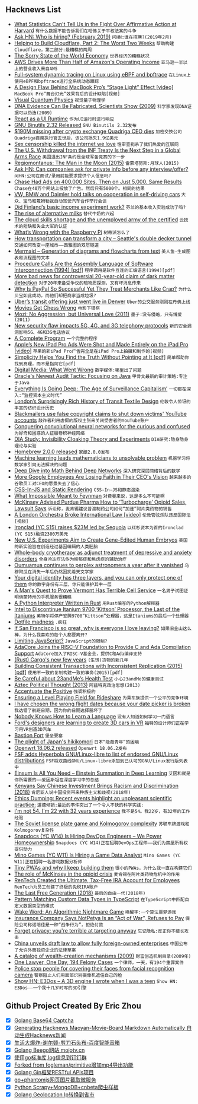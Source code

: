 ## Hacknews List


- [What Statistics Can&#39;t Tell Us in the Fight Over Affirmative Action at Harvard](http://bostonreview.net/law-justice/andrew-gelman-sharad-goel-daniel-e-ho-what-statistics-cant-tell-us-fight-over)  `有什么数据不能告诉我们在哈佛关于平权法案的斗争`
- [Ask HN: Who is hiring? (February 2019)](item?id=19055166)  `问HN:谁在招聘?(2019年2月)`
- [Helping to Build Cloudflare, Part 2: The Worst Two Weeks](https://blog.cloudflare.com/helping-to-build-cloudflare-part-2/)  `帮助构建Cloudflare，第二部分:最糟糕的两周`
- [The Sorry State of the World Economy](https://www.project-syndicate.org/commentary/global-economic-prospects-bleak-in-2019-by-kaushik-basu-2019-01)  `世界经济的糟糕状况`
- [AWS Drives More Than Half of Amazon&#39;s Operating Income](https://www.lightreading.com/enterprise-cloud/infrastructure-and-platform/aws-drives-more-than-half-of-amazons-operating-income/d/d-id/749196)  `亚马逊一半以上的营业收入来自AWS`
- [Full-system dynamic tracing on Linux using eBPF and bpftrace](https://www.joyfulbikeshedding.com/blog/2019-01-31-full-system-dynamic-tracing-on-linux-using-ebpf-and-bpftrace.html)  `在Linux上使用eBPF和bpftrace进行全系统动态跟踪`
- [A Design Flaw Behind MacBook Pro’s “Stage Light” Effect [video]](https://www.youtube.com/watch?v=iLALpD004Gk)  `MacBook Pro“舞台灯光”效果背后的设计缺陷[视频]`
- [Visual Quantum Physics](http://www.visualquantumphysics.org/)  `视觉量子物理学`
- [DNA Evidence Can Be Fabricated, Scientists Show (2009)](https://www.nytimes.com/2009/08/18/science/18dna.html)  `科学家发现DNA证据可以伪造(2009)`
- [React as a UI Runtime](https://overreacted.io/react-as-a-ui-runtime/)  `作为UI运行时进行响应`
- [GNU Binutils 2.32 Released](https://sourceware.org/ml/binutils/2019-02/msg00010.html)  `GNU Binutils 2.32发布`
- [$190M missing after crypto exchange Quadriga CEO dies](https://www.theglobeandmail.com/business/streetwise/article-quadriga-cant-access-190-million-following-ceos-death-court/)  `加密交换公司Quadriga首席执行官去世后，该公司损失1.9亿美元`
- [Sex censorship killed the internet we love](https://www.engadget.com/2019/01/31/sex-censorship-killed-internet-fosta-sesta/)  `性审查扼杀了我们热爱的互联网`
- [The U.S. Withdrawal from the INF Treaty Is the Next Step in a Global Arms Race](https://worldview.stratfor.com/article/us-withdrawal-inf-treaty-russia-global-arms-race-missiles)  `美国退出INF条约是全球军备竞赛的下一步`
- [Regiomontanus: The Man in the Moon (2015)](https://blogs.mhs.ox.ac.uk/insidemhs/regiomontanus-man-moon/)  `雷蒙塔努斯:月球人(2015)`
- [Ask HN: Can companies ask for private info before any interview/offer?](item?id=19062963)  `问HN:公司在面试/录用前能要求提供个人信息吗?`
- [Chase Had Ads on 400,000 Sites. Then on Just 5,000. Same Results](https://www.nytimes.com/2017/03/29/business/chase-ads-youtube-fake-news-offensive-videos.html)  `Chase在40万个网站上投放了广告。然后只有5000个。相同的结果`
- [VW, BMW and Daimler hold talks on cooperation in self-driving cars](https://www.handelsblatt.com/today/companies/autonomous-plans-vw-bmw-and-daimler-hold-talks-on-cooperation-in-self-driving-cars/23909322.html)  `大众、宝马和戴姆勒就自动驾驶汽车合作举行会谈`
- [Did Finland’s basic income experiment work?](https://www.bbc.com/news/av/world-europe-47092727/did-finland-s-basic-income-experiment-work)  `芬兰的基本收入实验成功了吗?`
- [The rise of alternative milks](https://www.theguardian.com/news/2019/jan/29/white-gold-the-unstoppable-rise-of-alternative-milks-oat-soy-rice-coconut-plant)  `替代牛奶的兴起`
- [The cloud skills shortage and the unemployed army of the certified](https://itnext.io/the-cloud-skills-shortage-and-the-unemployed-army-of-the-certified-bd405784cef1)  `云技术的短缺和失业大军的认证`
- [What’s Wrong with the Raspberry Pi](https://ownyourbits.com/2019/02/02/whats-wrong-with-the-raspberry-pi/)  `树莓派怎么了`
- [How transportation can transform a city – Seattle&#39;s double decker tunnel](https://www.washingtonpost.com/local/trafficandcommuting/a-look-at-how-transportation-can-transform-a-city/2019/01/31/da8418de-0ec4-11e9-8938-5898adc28fa2_story.html)  `交通如何改变一座城市——西雅图的双层隧道`
- [Mermaid – Generation of diagrams and flowcharts from text](https://mermaidjs.github.io/mermaid-live-editor)  `美人鱼-生成图表和流程图的文本`
- [Procedure Calls Are the Assembly Language of Software Interconnection (1994) [pdf]](http://sunset.usc.edu/~neno/teaching/s99/FirstClassConn.pdf)  `程序调用是软件互连的汇编语言(1994)[pdf]`
- [More bad news for controversial 20-year-old claim of dark matter detection](https://arstechnica.com/science/2019/02/more-bad-news-for-controversial-20-year-old-claim-of-dark-matter-detection/)  `对于20年来备受争议的暗物质探测，又有坏消息传来`
- [Why Is PayPal So Successful Yet They Treat Merchants Like Crap?](https://capitalandgrowth.org/questions/1524/why-is-paypal-so-successful-yet-they-treat-merchan.html)  `为什么贝宝如此成功，而他们却把商家当成垃圾?`
- [Uber’s transit offering just went live in Denver](https://techcrunch.com/2019/01/31/ubers-transit-offering-just-went-live-in-denver/)  `Uber的公交服务刚刚在丹佛上线`
- [Movies Get Chess Wrong](https://medium.com/s/story/why-movies-get-chess-wrong-a1a84750c2d6)  `电影下错棋`
- [Mozi: No Aggression, but Universal Love (2011)](http://www.chinatoday.com.cn/ctenglish/se/txt/2011-08/04/content_381521.htm)  `墨子:没有侵略，只有博爱(2011)`
- [New security flaw impacts 5G, 4G, and 3G telephony protocols](https://www.zdnet.com/article/new-security-flaw-impacts-5g-4g-and-3g-telephony-protocols/)  `新的安全漏洞影响5G、4G和3G电话协议`
- [A Complete Program](http://richardmavis.info/a-complete-program)  `一个完整的程序`
- [Apple’s New iPad Pro Ads Were Shot and Made Entirely on the iPad Pro [video]](https://petapixel.com/2019/01/29/apples-new-ipad-pro-ads-were-shot-and-made-entirely-on-the-ipad-pro/)  `苹果的新iPad Pro广告完全是在iPad Pro上拍摄和制作的[视频]`
- [Simplicity Helps You Find the Truth Without Pointing at It [pdf]](https://pdfs.semanticscholar.org/fd67/17201c9855615795729e29b5821bb037c775.pdf)  `简单帮助你找到真理，而不是指向它[pdf]`
- [Digital Media: What Went Wrong](https://www.nytimes.com/2019/02/01/business/media/buzzfeed-digital-media-wrong.html)  `数字媒体:哪里出了问题`
- [Oracle&#39;s Newest Audit Tactic: Focusing on Java](https://www.forbes.com/sites/danwoods/2019/01/31/oracles-newest-audit-tactic-focusing-on-java/#fc0556854960)  `甲骨文最新的审计策略:专注于Java`
- [Everything Is Going Deep: ‘The Age of Surveillance Capitalism’](https://www.nytimes.com/2019/01/29/opinion/artificial-intelligence-surveillance.html)  `一切都在深入:“监控资本主义时代”`
- [London’s Surprisingly Rich History of Transit Textile Design](https://www.citylab.com/design/2019/01/london-transport-textile-design-archives-tube-history/581728/)  `伦敦令人惊讶的丰富的纺织设计历史`
- [Blackmailers use false copyright claims to shut down victims&#39; YouTube accounts](https://boingboing.net/2019/01/30/moderation-at-scale.html)  `敲诈者利用虚假的版权主张来关闭受害者的YouTube账户`
- [Conquering convolutional neural networks for the curious and confused](https://towardsdatascience.com/wtf-is-image-classification-8e78a8235acb)  `为好奇和困惑的人征服卷积神经网络`
- [DIA Study: Invisibility Cloaking Theory and Experiments](https://publicintelligence.net/dia-invisibility-cloaking/)  `DIA研究:隐身隐身理论与实验`
- [Homebrew 2.0.0 released](https://brew.sh/2019/02/02/homebrew-2.0.0/)  `家酿2.0.0发布`
- [Machine learning leads mathematicians to unsolvable problem](https://www.nature.com/articles/d41586-019-00083-3)  `机器学习将数学家引向无法解决的问题`
- [Deep Dive into Math Behind Deep Networks](https://towardsdatascience.com/https-medium-com-piotr-skalski92-deep-dive-into-deep-networks-math-17660bc376ba)  `深入研究深层网络背后的数学`
- [More Google Employees Are Losing Faith in Their CEO&#39;s Vision](https://www.bloomberg.com/news/articles/2019-02-01/google-talent-advantage-erodes-as-more-workers-doubt-ceo-vision)  `越来越多的谷歌员工对CEO的愿景失去了信心`
- [CSS-In-JS and Static Rendering](https://frontarm.com/james-k-nelson/css-in-js-static-rendering/)  `CSS-In-JS和静态渲染`
- [What Impossible Meant to Feynman](http://nautil.us/issue/68/context/what-impossible-meant-to-feynman)  `对费曼来说，这是多么不可能啊`
- [McKinsey Advised Purdue Pharma How to ‘Turbocharge’ Opioid Sales, Lawsuit Says](https://www.nytimes.com/2019/02/01/business/purdue-pharma-mckinsey-oxycontin-opiods.html)  `诉讼称，麦肯锡建议普渡制药公司如何“加速”阿片类药物的销售`
- [A London Orchestra Broke International Law [video]](https://www.youtube.com/watch?v=BzznBt8tVnI)  `伦敦管弦乐队违反国际法[视频]`
- [Ironclad (YC S15) raises $23M led by Sequoia](https://www.cnbc.com/2019/01/30/ironclad-raises-24-million-in-funding-round-led-by-sequoia.html)  `以红杉资本为首的Ironclad (YC S15)融资2300万美元`
- [New U.S. Experiments Aim to Create Gene-Edited Human Embryos](https://www.npr.org/sections/health-shots/2019/02/01/689623550/new-u-s-experiments-aim-to-create-gene-edited-human-embryos)  `美国的新实验旨在创造经过基因编辑的人类胚胎`
- [Whole-body cryotherapy as adjunct treatment of depressive and anxiety disorders](https://www.ncbi.nlm.nih.gov/pmc/articles/PMC2734249/)  `全身冷冻疗法作为抑郁症和焦虑症的辅助治疗`
- [Oumuamua continues to perplex astronomers a year after it vanished](https://www.businessinsider.com/oumuamua-interstellar-space-rock-alien-spaceship-evidence-2019-1)  `乌穆阿瓜在消失一年后仍然困扰着天文学家`
- [Your digital identity has three layers, and you can only protect one of them](https://qz.com/1525661/your-digital-identity-has-three-layers-and-you-can-only-protect-one-of-them/)  `你的数字身份有三层，你只能保护其中一层`
- [A Man&#39;s Quest to Prove Vermont Has Terrible Cell Service](https://www.npr.org/2019/02/01/690071045/one-mans-quest-to-prove-vermont-has-terrible-cell-service)  `一名男子试图证明佛蒙特州的手机服务很糟糕`
- [A Python Interpreter Written in Rust](https://github.com/RustPython/RustPython)  `用Rust编写的Python解释器`
- [Intel to Discontinue Itanium 9700 ‘Kittson’ Processor, the Last of the Itaniums](https://www.anandtech.com/show/13924/intel-to-discontinue-itanium-9700-kittson-processor-the-last-itaniums)  `英特尔将停产安腾9700“Kittson”处理器，这是Itaniums的最后一个处理器`
- [Dotfile madness](https://0x46.net/thoughts/2019/02/01/dotfile-madness/)  `.疯狂`
- [If San Francisco is so great, why is everyone I love leaving?](https://sf.curbed.com/2019/1/30/18196549/san-francisco-everyone-leaving-first-person-migration-california)  `如果旧金山这么棒，为什么我喜欢的每个人都要离开?`
- [Limiting JavaScript?](https://timkadlec.com/remembers/2019-01-31-putting-some-limits-on-javascript/)  `JavaScript的限制?`
- [AdaCore Joins the RISC-V Foundation to Provide C and Ada Compilation Support](https://www.adacore.com/press/adacore-joins-the-risc-v-foundation)  `AdaCore加入了RISC-V基金会，提供C和Ada编译支持`
- [(Rust) Cargo&#39;s new few years](https://www.ncameron.org/blog/cargos-next-few-years/)  `(生锈)货物的新几年`
- [Building Consistent Transactions with Inconsistent Replication (2015) [pdf]](https://web.eecs.umich.edu/~manosk/assets/papers/tapir.pdf)  `使用不一致的复制构建一致的事务(2015)[pdf]`
- [Be Careful about 23andMe’s Health Test](https://www.nytimes.com/interactive/2019/02/01/opinion/23andme-cancer-dna-test-brca.html)  `小心23andMe的健康测试`
- [Aztec Political Thought (2013)](http://abandonedfootnotes.blogspot.com/2013/11/aztec-political-thought.html)  `阿兹特克政治思想(2013)`
- [Accentuate the Positive](https://www.nybooks.com/articles/2019/02/07/pinker-rosling-progress-accentuate-positive/)  `强调积极的`
- [Ensuring a Level Playing Field for Rideshare](https://blog.lyft.com/posts/2019/1/30/ensuring-a-level-playing-field-for-rideshare)  `为乘车族提供一个公平的竞争环境`
- [I have chosen the wrong flight dates because your date picker is broken](https://twitter.com/pugson/status/1091699189166174208)  `我选错了航班日期，因为你的日期选择器坏了`
- [Nobody Knows How to Learn a Language](https://blog.usejournal.com/nobody-knows-how-to-learn-a-language-f5e042e73af8)  `没有人知道如何学习一门语言`
- [Ford&#39;s designers are learning to create 3D cars in VR](https://www.cnet.com/roadshow/news/ford-virtual-reality-design-gravity-sketch/)  `福特的设计师们正在学习用VR创造3D汽车`
- [Bastion Fort](https://en.wikipedia.org/wiki/Bastion_fort)  `堡垒要塞`
- [The plight of Japan&#39;s hikikomori](http://www.bbc.com/future/story/20190129-the-plight-of-japans-modern-hermits)  `日本“隐蔽青年”的困境`
- [Openwrt 18.06.2 released](https://openwrt.org/releases/18.06/notes-18.06.2)  `Openwrt 18.06.2发布`
- [FSF adds Hyperbola GNU/Linux-libre to list of endorsed GNU/Linux distributions](https://www.fsf.org/news/fsf-adds-hyperbola-gnu-linux-libre-to-list-of-endorsed-gnu-linux-distributions)  `FSF将双曲线GNU/Linux-libre添加到已认可的GNU/Linux发行版列表中`
- [Einsum Is All You Need – Einstein Summation in Deep Learning](https://rockt.github.io/2018/04/30/einsum)  `艾因和就是你所需要的——爱因斯坦在深度学习中的总结`
- [Kenyans Say Chinese Investment Brings Racism and Discrimination (2018)](https://www.nytimes.com/2018/10/15/world/africa/kenya-china-racism.html)  `肯尼亚人说中国投资带来种族主义和歧视(2018年)`
- [Ethics Dumping: Recent events highlight an unpleasant scientific practice:](https://www.economist.com/science-and-technology/2019/02/02/recent-events-highlight-an-unpleasant-scientific-practice-ethics-dumping)  `道德倾销:最近的事件突出了一个令人不快的科学实践:`
- [I&#39;m not 54. I&#39;m 22 with 32 years experience](https://www.linkedin.com/pulse/im-54-22-32-years-experience-louis-loizou/)  `我不是54。我22岁，有32年的工作经验`
- [The Soviet license plate game and Kolmogorov complexity](https://www.johndcook.com/blog/2019/02/02/landau-kolmogorov/)  `苏联车牌游戏和Kolmogorov复杂性`
- [Snapdocs (YC W14) Is Hiring DevOps Engineers – We Power Homeownership](https://jobs.lever.co/snapdocs/977b89d9-a1ff-406c-993e-1cc718d1b52c)  `Snapdocs (YC W14)正在招聘DevOps工程师——我们为房屋所有权提供动力`
- [Mino Games (YC W11) Is Hiring a Game Data Analyst](https://mino-games.workable.com/j/690243A755)  `Mino Games (YC W11)正在招聘一名游戏数据分析师`
- [Tiny PWAs and why I keep building them](https://justinribeiro.com/chronicle/2019/01/31/tiny-pwas-and-why-i-keep-building-them/)  `很小的PWAs，为什么我一直在构建它们`
- [The role of McKinsey in the opioid crisis](https://threader.app/thread/1091690262718496768)  `麦肯锡在阿片类药物危机中的作用`
- [RenTech Created the Ultimate, Tax-Free IRA Account for Employees](https://www.bloomberg.com/news/articles/2019-02-01/rentech-created-the-ultimate-tax-free-ira-account-for-employees)  `RenTech为员工创建了终极的免税IRA账户`
- [The Last Free Generation (2018)](https://austingwalters.com/the-last-free-generation/)  `最后的自由一代(2018年)`
- [Pattern Matching Custom Data Types in TypeScript](https://blog.parametricstudios.com/posts/pattern-matching-custom-data-types/)  `在TypeScript中匹配自定义数据类型的模式`
- [Wake Word: An Algorithmic Nightmare Game](https://www.theverge.com/2019/1/31/18140796/wake-word-algorithm-text-game-ai-artificial-intelligence)  `唤醒字:一个算法噩梦游戏`
- [Insurance Company Says NotPetya Is an “Act of War”, Refuses to Pay](https://ridethelightning.senseient.com/2019/01/insurance-company-says-notpetya-is-an-act-of-war-refuses-to-pay.html)  `保险公司称诺培佳是一种“战争行为”，拒绝付款`
- [Forget privacy: you&#39;re terrible at targeting anyway](https://apenwarr.ca/log/20190201)  `忘记隐私:反正你不擅长攻击`
- [China unveils draft law to allow fully foreign-owned enterprises](https://www.thehindubusinessline.com/news/world/china-unveils-draft-law-to-allow-fully-foreign-owned-enterprises/article26129186.ece)  `中国公布了允许外商独资企业的法律草案`
- [A catalog of wealth-creation mechanisms (2009)](http://blog.rongarret.info/2009/10/catalog-of-wealth-creation-mechanisms.html)  `财富创造机制目录(2009年)`
- [One Lawyer, One Day, 194 Felony Cases](https://www.nytimes.com/interactive/2019/01/31/us/public-defender-case-loads.html)  `一个律师，一天，有194个重罪案件`
- [Police stop people for covering their faces from facial recognition camera](https://www.independent.co.uk/news/uk/crime/facial-recognition-cameras-technology-london-trial-met-police-face-cover-man-fined-a8756936.html?amp&amp;__twitter_impression=true)  `警察阻止人们用面部识别摄像机遮住自己的脸`
- [Show HN: E3Dos – A 3D engine I wrote when I was a teen](https://github.com/vlad-alexandru-ionescu/E3Dos)  `Show HN: E3Dos——一个我十几岁时写的3D引擎`

## Github Project Created By Eric Zhou

- [x] [Golang Base64 Captcha](https://github.com/mojocn/base64Captcha)
- [x] [Generating Hacknews Maoyan-Movie-Board Markdown Automatically 自动生成Hacknews新闻](https://github.com/dejavuzhou/md-genie)
- [x] [生活大爆炸-谢尔顿-剪刀石头布-百度智能音箱](https://github.com/mojocn/dueros-bang-game)
- [x] [Golang Beego网站 mojotv.cn](https://github.com/mojocn/www.mojotv.cn)
- [x] [使用go标准库,log信息到钉钉群](https://github.com/mojocn/dooger)
- [x] [Forked from fogleman/primitive增加mp4导出功能](https://github.com/mojocn/primitive)
- [x] [Golang Gin框架RESTful APIs项目](https://github.com/JJJJJJJerk/ezier-golang-web-api-framework)
- [x] [go+phantomjs网页图片截取微服务](https://github.com/mojocn/screen_shot)
- [x] [Python Scrapy+MongoDB+cnbeta爬虫样板](https://github.com/mojocn/scrapy_mongodb_boilerplate_cnbeta)
- [x] [Golang Geolocation Ip转换到省市](https://github.com/mojocn/ip2location)